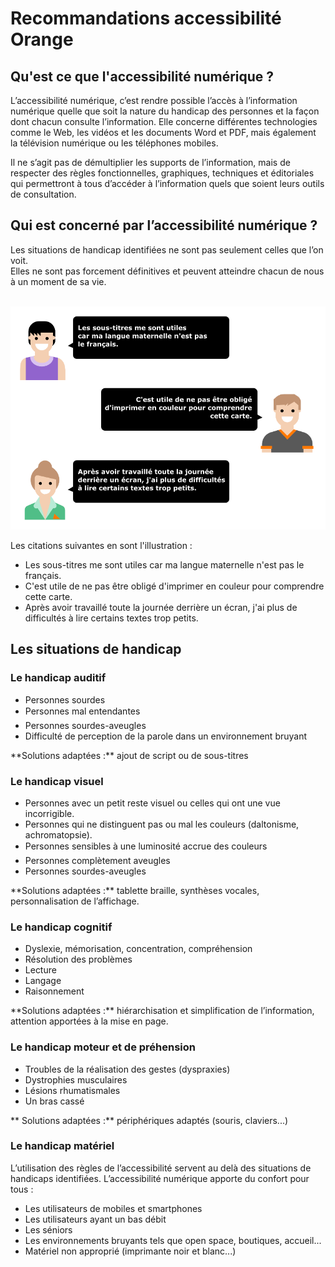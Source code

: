 # Recommandations accessibilité Orange
<script>$(document).ready(function () {
    setBreadcrumb([{"label":"Présentation"}]);
});</script>

## Qu'est ce que l'accessibilité numérique ?

<div class="axs-picto axs">
L’accessibilité numérique, c’est rendre possible l’accès à l’information numérique quelle que soit la nature du handicap des personnes et la façon dont chacun consulte l’information. Elle concerne différentes technologies comme le Web, les vidéos et les documents Word et PDF, mais également la télévision numérique ou les téléphones mobiles.

Il ne s’agit pas de démultiplier les supports de l’information, mais de respecter des règles fonctionnelles, graphiques, techniques et éditoriales qui permettront à tous d’accéder à l’information quels que soient leurs outils de consultation.
</div>

## Qui est concerné par l’accessibilité numérique ?

Les situations de handicap identifiées ne sont pas seulement celles que l’on voit.   
Elles ne sont pas forcement définitives et peuvent atteindre chacun de nous à un moment de sa vie.

&nbsp;  
![](./images/chat.png)

<div class="sr-only">
    Les citations suivantes en sont l'illustration :
    <ul>
        <li>Les sous-titres me sont utiles car ma langue maternelle n'est pas le français.</li>
        <li>C'est utile de ne pas être obligé d'imprimer en couleur pour comprendre cette carte.</li>
        <li>Après avoir travaillé toute la journée derrière un écran, j'ai plus de difficultés à lire certains textes trop petits.</li>
    </ul>
</div>

## Les situations de handicap

### Le handicap auditif
<div class="axs-picto auditif">
    <ul>
        <li>Personnes sourdes</li>
        <li>Personnes mal entendantes</li>
        <li>Personnes sourdes-aveugles</li>
        <li>Difficulté de perception de la parole dans un environnement bruyant</li>
    </ul>
**Solutions adaptées :** ajout de script ou de sous-titres
</div>

### Le handicap visuel

<div class="axs-picto visuel">
    <ul>
        <li>Personnes avec un petit reste visuel ou celles qui ont une vue incorrigible.</li>
        <li>Personnes qui ne distinguent pas ou mal les couleurs (daltonisme, achromatopsie).</li>
        <li>Personnes sensibles à une luminosité accrue des couleurs</li>
        <li>Personnes complètement aveugles</li>
        <li>Personnes sourdes-aveugles</li>
    </ul>
    **Solutions adaptées :** tablette braille, synthèses vocales, personnalisation de l’affichage.
</div>

### Le handicap cognitif
<div class="axs-picto cognitif">
    <ul>
        <li>Dyslexie, mémorisation, concentration, compréhension</li>
        <li>Résolution des problèmes</li> 
        <li>Lecture</li>
        <li>Langage</li>
        <li>Raisonnement</li>
    </ul>
**Solutions adaptées :** hiérarchisation et simplification de l’information, attention apportées à la mise en page.
</div>

### Le handicap moteur et de préhension
<div class="axs-picto physique">
    <ul>
        <li>Troubles de la réalisation des gestes (dyspraxies)</li> 
        <li>Dystrophies musculaires</li>
        <li>Lésions rhumatismales</li>
        <li>Un bras cassé</li>
    </ul>
** Solutions adaptées :** périphériques adaptés (souris, claviers...)
</div>

### Le handicap matériel
<div class="axs-picto materiel">
    L’utilisation des règles de l’accessibilité servent au delà des situations de handicaps identifiées.  
    L’accessibilité numérique apporte du confort pour tous :    
    <ul>
        <li>Les utilisateurs de mobiles et smartphones</li>
        <li>Les utilisateurs ayant un bas débit</li>
        <li>Les séniors</li>
        <li>Les environnements bruyants tels que open space, boutiques, accueil...</li>
        <li>Matériel non approprié (imprimante noir et blanc...)</li>
    </ul>
</div>

&nbsp;

<!--  This file is part of a11y-guidelines | Our vision of mobile & web accessibility guidelines and best practices, with valid/invalid examples.
 Copyright (C) 2016  Orange SA
 See the Creative Commons Legal Code Attribution-ShareAlike 3.0 Unported License for more details (LICENSE file). -->
